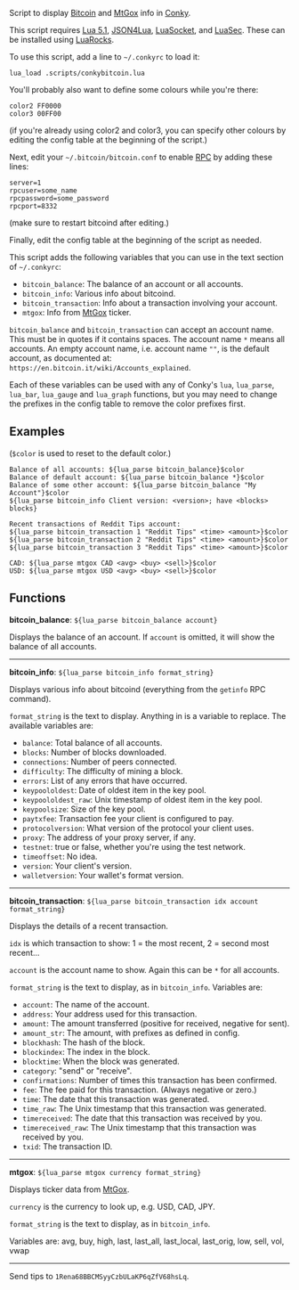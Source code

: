 Script to display [Bitcoin](http://bitcoin.org) and [MtGox](https://www.mtgox.com) info in [Conky](http://conky.sourceforge.net).

This script requires [Lua 5.1](http://www.lua.org/), [JSON4Lua](http://json.luaforge.net), [LuaSocket](http://luaforge.net/projects/luasocket), and [LuaSec](https://github.com/LuaDist/luasec).
These can be installed using [LuaRocks](http://luarocks.org/).

To use this script, add a line to `~/.conkyrc` to load it:

    lua_load .scripts/conkybitcoin.lua

You'll probably also want to define some colours while you're there:

    color2 FF0000
    color3 00FF00

(if you're already using color2 and color3, you can specify other colours by
editing the config table at the beginning of the script.)

Next, edit your `~/.bitcoin/bitcoin.conf` to enable [RPC](https://en.bitcoin.it/wiki/API_reference_%28JSON-RPC%29) by adding these lines:

    server=1
    rpcuser=some_name
    rpcpassword=some_password
    rpcport=8332

(make sure to restart bitcoind after editing.)

Finally, edit the config table at the beginning of the script as needed.

This script adds the following variables that you can use in the text section
of `~/.conkyrc`:

* `bitcoin_balance`: The balance of an account or all accounts.
* `bitcoin_info`: Various info about bitcoind.
* `bitcoin_transaction`: Info about a transaction involving your account.
* `mtgox`: Info from [MtGox](https://www.mtgox.com) ticker.

`bitcoin_balance` and `bitcoin_transaction` can accept an account name. This must be
in quotes if it contains spaces. The account name `*` means all accounts.
An empty account name, i.e. account name `""`, is the default account, as
documented at: `https://en.bitcoin.it/wiki/Accounts_explained`.

Each of these variables can be used with any of Conky's `lua`, `lua_parse`, `lua_bar`,
`lua_gauge` and `lua_graph` functions, but you may need to change the prefixes in
the config table to remove the color prefixes first.

Examples
--------
(`$color` is used to reset to the default color.)

    Balance of all accounts: ${lua_parse bitcoin_balance}$color
    Balance of default account: ${lua_parse bitcoin_balance *}$color
    Balance of some other account: ${lua_parse bitcoin_balance "My Account"}$color
    ${lua_parse bitcoin_info Client version: <version>; have <blocks> blocks}

    Recent transactions of Reddit Tips account:
    ${lua_parse bitcoin_transaction 1 "Reddit Tips" <time> <amount>}$color
    ${lua_parse bitcoin_transaction 2 "Reddit Tips" <time> <amount>}$color
    ${lua_parse bitcoin_transaction 3 "Reddit Tips" <time> <amount>}$color

    CAD: ${lua_parse mtgox CAD <avg> <buy> <sell>}$color
    USD: ${lua_parse mtgox USD <avg> <buy> <sell>}$color


Functions
---------

**bitcoin_balance**: `${lua_parse bitcoin_balance account}`

Displays the balance of an account.
If `account` is omitted, it will show the balance of all accounts.

----------

**bitcoin_info**: `${lua_parse bitcoin_info format_string}`

Displays various info about bitcoind (everything from the `getinfo`
RPC command).

`format_string` is the text to display. Anything in <brackets> is a variable to
replace. The available variables are:

* `balance`: Total balance of all accounts.
* `blocks`: Number of blocks downloaded.
* `connections`: Number of peers connected.
* `difficulty`: The difficulty of mining a block.
* `errors`: List of any errors that have occurred.
* `keypoololdest`: Date of oldest item in the key pool.
* `keypoololdest_raw`: Unix timestamp of oldest item in the key pool.
* `keypoolsize`: Size of the key pool.
* `paytxfee`: Transaction fee your client is configured to pay.
* `protocolversion`: What version of the protocol your client uses.
* `proxy`: The address of your proxy server, if any.
* `testnet`: true or false, whether you're using the test network.
* `timeoffset`: No idea.
* `version`: Your client's version.
* `walletversion`: Your wallet's format version.

----------

**bitcoin_transaction**: `${lua_parse bitcoin_transaction idx account format_string}`

Displays the details of a recent transaction.

`idx` is which transaction to show: 1 = the most recent, 2 = second most recent...

`account` is the account name to show. Again this can be `*` for all accounts.

`format_string` is the text to display, as in `bitcoin_info`. Variables are:

* `account`: The name of the account.
* `address`: Your address used for this transaction.
* `amount`: The amount transferred (positive for received, negative for sent).
* `amount_str`: The amount, with prefixes as defined in config.
* `blockhash`: The hash of the block.
* `blockindex`: The index in the block.
* `blocktime`: When the block was generated.
* `category`: "send" or "receive".
* `confirmations`: Number of times this transaction has been confirmed.
* `fee`: The fee paid for this transaction. (Always negative or zero.)
* `time`: The date that this transaction was generated.
* `time_raw`: The Unix timestamp that this transaction was generated.
* `timereceived`: The date that this transaction was received by you.
* `timereceived_raw`: The Unix timestamp that this transaction was received by you.
* `txid`: The transaction ID.

----------

**mtgox**: `${lua_parse mtgox currency format_string}`

Displays ticker data from [MtGox](https://www.mtgox.com).

`currency` is the currency to look up, e.g. USD, CAD, JPY.

`format_string` is the text to display, as in `bitcoin_info`.

Variables are:
  avg, buy, high, last, last\_all, last\_local, last\_orig, low, sell, vol, vwap

----------

Send tips to `1Rena68BBCMSyyCzbULaKP6qZfV68hsLq`.

